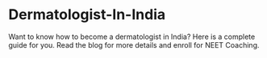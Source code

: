 # Dermatologist-In-India
Want to know how to become a dermatologist in India? Here is a complete guide for you. Read the blog for more details and enroll for NEET Coaching.
